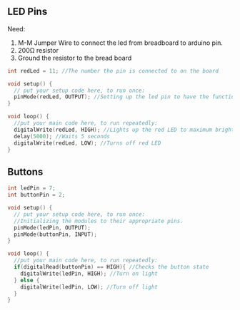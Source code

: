 ## LED Pins

Need:

1. M-M Jumper Wire to connect the led from breadboard to arduino pin.
2. 200Ω resistor
3. Ground the resistor to the bread board

```Cpp
int redLed = 11; //The number the pin is connected to on the board

void setup() {
  // put your setup code here, to run once:
  pinMode(redLed, OUTPUT); //Setting up the led pin to have the function of an OUTPUT.
}

void loop() {
  //put your main code here, to run repeatedly:
  digitalWrite(redLed, HIGH); //Lights up the red LED to maximum brightness
  delay(5000); //Waits 5 seconds
  digitalWrite(redLed, LOW); //Turns off red LED
}
```

## Buttons

```Cpp
int ledPin = 7;
int buttonPin = 2;

void setup() {
  // put your setup code here, to run once:
  //Initializing the modules to their appropriate pins.
  pinMode(ledPin, OUTPUT);
  pinMode(buttonPin, INPUT);
}

void loop() {
  //put your main code here, to run repeatedly:
  if(digitalRead(buttonPin) == HIGH){ //Checks the button state
    digitalWrite(ledPin, HIGH); //Turn on light
  } else {
    digitalWrite(ledPin, LOW); //Turn off light
  }
}
```
